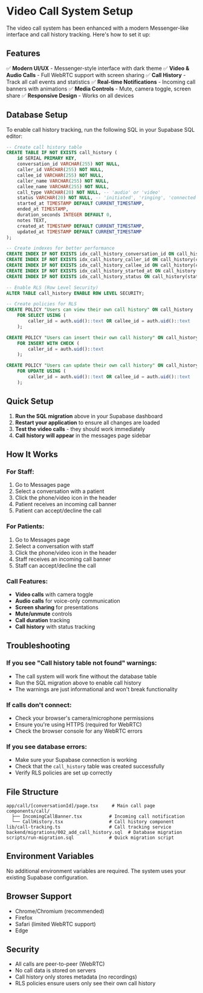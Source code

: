 # Video Call System Setup

The video call system has been enhanced with a modern Messenger-like interface and call history tracking. Here's how to set it up:

## Features

✅ **Modern UI/UX** - Messenger-style interface with dark theme
✅ **Video & Audio Calls** - Full WebRTC support with screen sharing
✅ **Call History** - Track all call events and statistics
✅ **Real-time Notifications** - Incoming call banners with animations
✅ **Media Controls** - Mute, camera toggle, screen share
✅ **Responsive Design** - Works on all devices

## Database Setup

To enable call history tracking, run the following SQL in your Supabase SQL editor:

```sql
-- Create call history table
CREATE TABLE IF NOT EXISTS call_history (
    id SERIAL PRIMARY KEY,
    conversation_id VARCHAR(255) NOT NULL,
    caller_id VARCHAR(255) NOT NULL,
    callee_id VARCHAR(255) NOT NULL,
    caller_name VARCHAR(255) NOT NULL,
    callee_name VARCHAR(255) NOT NULL,
    call_type VARCHAR(20) NOT NULL, -- 'audio' or 'video'
    status VARCHAR(20) NOT NULL, -- 'initiated', 'ringing', 'connected', 'ended', 'missed', 'declined'
    started_at TIMESTAMP DEFAULT CURRENT_TIMESTAMP,
    ended_at TIMESTAMP,
    duration_seconds INTEGER DEFAULT 0,
    notes TEXT,
    created_at TIMESTAMP DEFAULT CURRENT_TIMESTAMP,
    updated_at TIMESTAMP DEFAULT CURRENT_TIMESTAMP
);

-- Create indexes for better performance
CREATE INDEX IF NOT EXISTS idx_call_history_conversation_id ON call_history(conversation_id);
CREATE INDEX IF NOT EXISTS idx_call_history_caller_id ON call_history(caller_id);
CREATE INDEX IF NOT EXISTS idx_call_history_callee_id ON call_history(callee_id);
CREATE INDEX IF NOT EXISTS idx_call_history_started_at ON call_history(started_at);
CREATE INDEX IF NOT EXISTS idx_call_history_status ON call_history(status);

-- Enable RLS (Row Level Security)
ALTER TABLE call_history ENABLE ROW LEVEL SECURITY;

-- Create policies for RLS
CREATE POLICY "Users can view their own call history" ON call_history
    FOR SELECT USING (
        caller_id = auth.uid()::text OR callee_id = auth.uid()::text
    );

CREATE POLICY "Users can insert their own call history" ON call_history
    FOR INSERT WITH CHECK (
        caller_id = auth.uid()::text
    );

CREATE POLICY "Users can update their own call history" ON call_history
    FOR UPDATE USING (
        caller_id = auth.uid()::text OR callee_id = auth.uid()::text
    );
```

## Quick Setup

1. **Run the SQL migration** above in your Supabase dashboard
2. **Restart your application** to ensure all changes are loaded
3. **Test the video calls** - they should work immediately
4. **Call history will appear** in the messages page sidebar

## How It Works

### For Staff:
1. Go to Messages page
2. Select a conversation with a patient
3. Click the phone/video icon in the header
4. Patient receives an incoming call banner
5. Patient can accept/decline the call

### For Patients:
1. Go to Messages page
2. Select a conversation with staff
3. Click the phone/video icon in the header
4. Staff receives an incoming call banner
5. Staff can accept/decline the call

### Call Features:
- **Video calls** with camera toggle
- **Audio calls** for voice-only communication
- **Screen sharing** for presentations
- **Mute/unmute** controls
- **Call duration** tracking
- **Call history** with status tracking

## Troubleshooting

### If you see "Call history table not found" warnings:
- The call system will work fine without the database table
- Run the SQL migration above to enable call history
- The warnings are just informational and won't break functionality

### If calls don't connect:
- Check your browser's camera/microphone permissions
- Ensure you're using HTTPS (required for WebRTC)
- Check the browser console for any WebRTC errors

### If you see database errors:
- Make sure your Supabase connection is working
- Check that the `call_history` table was created successfully
- Verify RLS policies are set up correctly

## File Structure

```
app/call/[conversationId]/page.tsx     # Main call page
components/call/
  ├── IncomingCallBanner.tsx          # Incoming call notification
  └── CallHistory.tsx                 # Call history component
lib/call-tracking.ts                  # Call tracking service
backend/migrations/002_add_call_history.sql  # Database migration
scripts/run-migration.sql             # Quick migration script
```

## Environment Variables

No additional environment variables are required. The system uses your existing Supabase configuration.

## Browser Support

- Chrome/Chromium (recommended)
- Firefox
- Safari (limited WebRTC support)
- Edge

## Security

- All calls are peer-to-peer (WebRTC)
- No call data is stored on servers
- Call history only stores metadata (no recordings)
- RLS policies ensure users only see their own call history

